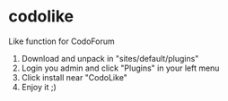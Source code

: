 codolike
========

Like function for CodoForum

1. Download and unpack in "sites/default/plugins"
2. Login you admin and click "Plugins" in your left menu
3. Click install near "CodoLike"
4. Enjoy it ;)
